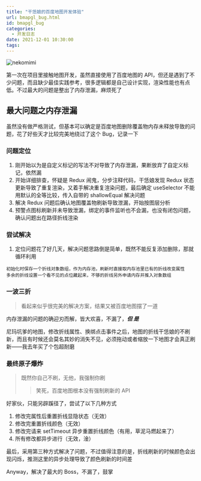 ```yaml
---
title: "干恁娘的百度地图开发体验"
url: bmapgl_bug.html
id: bmapgl_bug
categories:
  - 开发日志
date: 2021-12-01 10:30:00
tags:
---
```


![nekomimi](/img/post/87812944_p0.jpg)

第一次在项目里接触地图开发，虽然直接使用了百度地图的 API，但还是遇到了不少问题，而且缺少最佳实践参考，很多逻辑都是自己设计实现，渲染性能也有点低。不过最大的问题是整出了内存泄漏，麻烦死了

## 最大问题之内存泄漏

虽然没有做严格测试，但基本可以确定是百度地图删除覆盖物内存未释放导致的问题，花了好些天才比较完美地绕过了这个 Bug，记录一下

### 问题定位

1. 刚开始以为是自定义标记的写法不对导致了内存泄漏，果断放弃了自定义标记，依然漏
1. 开始详细排查，怀疑是 Redux 闹鬼，分步注释代码，干恁娘发现 Redux 状态更新导致了重复渲染，又着手解决重复渲染问题，最后确定 useSelector 不能用默认的全等比较，传入自带的 shallowEqual 解决问题
1. 解决 Redux 问题后确认地图覆盖物刷新导致泄漏，开始按图层分析
1. 预警点图标刷新并未导致泄漏，绑定的事件监听也不会漏，也没有闭包问题，确认问题出在路径折线渲染

### 尝试解决

1. 定位问题花了好几天，解决问题思路倒是简单，既然不能反复添加删除，那就循环利用

```text
初始化时保存一个折线对象数组，作为内存池，刷新时直接取内存池里已有的折线改变属性
多余的折线设置一个看不见的点位藏起来，不够的折线另外申请内存并推入对象数组
```

### 一波三折

> 看起来似乎很完美的解决方案，结果又被百度地图摆了一道

内存泄漏的问题的确迎刃而解，皆大欢喜，不漏了，***但 是***

尼玛坑爹的地图，修改折线属性、换绑点击事件之后，地图的折线干恁娘的不刷新，而且有时候还会莫名其妙的消失不见，必须拖动或者缩放一下地图才会真正刷新——我去年买了个包超耐磨

### 最终原子爆炸

> 既然你自己不刷，无他，我强制你刷
>> 笑死，百度地图根本没有强制刷新的 API

好家伙，只能另辟蹊径了，尝试了以下几种方式

1. 修改完属性后重置折线显隐状态（无效）
2. 修改完重置折线颜色（无效）
3. 修改完请来 setTimeout 异步重置折线颜色（有用，草泥马燃起来了）
4. 所有修改都异步进行（无效，淦）

最后，采用第三种方式解决了问题，不过值得注意的是，折线刷新的时候颜色会出现闪烁，推测这里的异步处理导致了颜色刷新的时间差

Anyway，解决了最大的 Boss，不漏了，鼓掌
